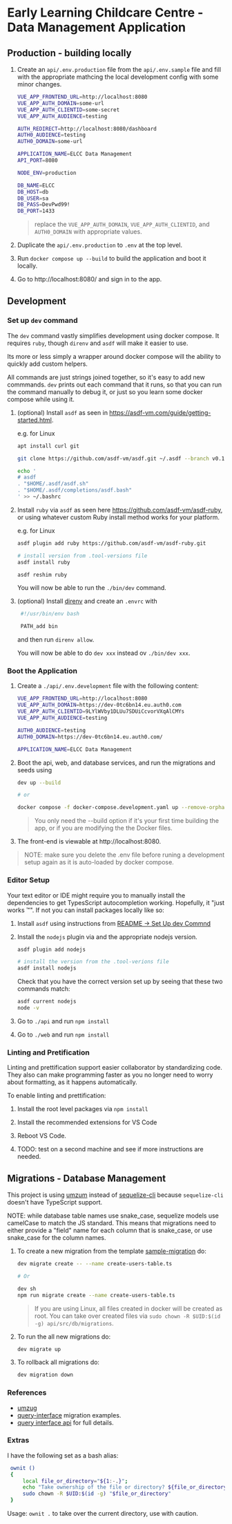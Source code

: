 # Early Learning Childcare Centre - Data Management Application

## Production - building locally

1. Create an `api/.env.production` file from the `api/.env.sample` file and fill with the appropriate mathcing the local development config with some minor changes.

   ```bash
   VUE_APP_FRONTEND_URL=http://localhost:8080
   VUE_APP_AUTH_DOMAIN=some-url
   VUE_APP_AUTH_CLIENTID=some-secret
   VUE_APP_AUTH_AUDIENCE=testing

   AUTH_REDIRECT=http://localhost:8080/dashboard
   AUTH0_AUDIENCE=testing
   AUTH0_DOMAIN=some-url

   APPLICATION_NAME=ELCC Data Management
   API_PORT=8080

   NODE_ENV=production

   DB_NAME=ELCC
   DB_HOST=db
   DB_USER=sa
   DB_PASS=DevPwd99!
   DB_PORT=1433
   ```

   > replace the `VUE_APP_AUTH_DOMAIN`, `VUE_APP_AUTH_CLIENTID`, and `AUTH0_DOMAIN` with appropriate values.

2. Duplicate the `api/.env.production` to `.env` at the top level.

3. Run `docker compose up --build` to build the application and boot it locally.

4. Go to http://localhost:8080/ and sign in to the app.

## Development

### Set up `dev` command

The `dev` command vastly simplifies development using docker compose. It requires `ruby`, though `direnv` and `asdf` will make it easier to use.

Its more or less simply a wrapper around docker compose will the ability to quickly add custom helpers.

All commands are just strings joined together, so it's easy to add new commmands. `dev` prints out each command that it runs, so that you can run the command manually to debug it, or just so you learn some docker compose while using it.

1. (optional) Install `asdf` as seen in https://asdf-vm.com/guide/getting-started.html.

   e.g. for Linux

   ```bash
   apt install curl git

   git clone https://github.com/asdf-vm/asdf.git ~/.asdf --branch v0.12.0

   echo '
   # asdf
   . "$HOME/.asdf/asdf.sh"
   . "$HOME/.asdf/completions/asdf.bash"
   ' >> ~/.bashrc
   ```

2. Install `ruby` via `asdf` as seen here https://github.com/asdf-vm/asdf-ruby, or using whatever custom Ruby install method works for your platform.

   e.g. for Linux

   ```bash
   asdf plugin add ruby https://github.com/asdf-vm/asdf-ruby.git

   # install version from .tool-versions file
   asdf install ruby

   asdf reshim ruby
   ```

   You will now be able to run the `./bin/dev` command.

3. (optional) Install [direnv](https://direnv.net/) and create an `.envrc` with

   ```bash
    #!/usr/bin/env bash

    PATH_add bin
   ```

   and then run `direnv allow`.

   You will now be able to do `dev xxx` instead ov `./bin/dev xxx`.

### Boot the Application

1. Create a `./api/.env.development` file with the following content:

   ```bash
   VUE_APP_FRONTEND_URL=http://localhost:8080
   VUE_APP_AUTH_DOMAIN=https://dev-0tc6bn14.eu.auth0.com
   VUE_APP_AUTH_CLIENTID=9LYlWVby1DLUu7SDUiCcvorVXqAlCMYs
   VUE_APP_AUTH_AUDIENCE=testing

   AUTH0_AUDIENCE=testing
   AUTH0_DOMAIN=https://dev-0tc6bn14.eu.auth0.com/

   APPLICATION_NAME=ELCC Data Management
   ```

2. Boot the api, web, and database services, and run the migrations and seeds using

   ```bash
   dev up --build

   # or

   docker compose -f docker-compose.development.yaml up --remove-orphans --build
   ```

   > You only need the --build option if it's your first time building the app, or if you are modifying the the Docker files.

3. The front-end is viewable at http://localhost:8080.

> NOTE: make sure you delete the .env file before runing a development setup again as it is auto-loaded by docker compose.

### Editor Setup

Your text editor or IDE might require you to manually install the dependencies to get TypesScript autocompletion working. Hopefully, it "just works :tm:". If not you can install packages locally like so:

1. Install `asdf` using instructions from [README -> Set Up dev Commnd](./README.md#set-up-dev-command)

2. Install the `nodejs` plugin via and the appropriate nodejs version.

   ```bash
   asdf plugin add nodejs

   # install the version from the .tool-verions file
   asdf install nodejs
   ```

   Check that you have the correct version set up by seeing that these two commands match:

   ```bash
   asdf current nodejs
   node -v
   ```

3. Go to `./api` and run `npm install`

4. Go to `./web` and run `npm install`

### Linting and Pretification

Linting and prettification support easier collaborator by standardizing code.
They also can make programming faster as you no longer need to worry about formatting, as it happens automatically.

To enable linting and prettification:

1. Install the root level packages via `npm install`

2. Install the recommended extensions for VS Code

3. Reboot VS Code.

4. TODO: test on a second machine and see if more instructions are needed.

## Migrations - Database Management

This project is using [umzum](https://github.com/sequelize/umzug) instead of [sequelize-cli](https://github.com/sequelize/cli) because `sequelize-cli` doesn't have TypeScript support.

NOTE: while database table names use snake_case, sequelize models use camelCase to match the JS standard. This means that migrations need to either provide a "field" name for each column that is snake_case, or use snake_case for the column names.

1. To create a new migration from the template [sample-migration](./api/src/db/template/sample-migration.ts) do:

   ```bash
   dev migrate create -- --name create-users-table.ts

   # Or

   dev sh
   npm run migrate create --name create-users-table.ts
   ```

   > If you are using Linux, all files created in docker will be created as root. You can take over created files via `sudo chown -R $UID:$(id -g) api/src/db/migrations`.

2. To run the all new migrations do:

   ```bash
   dev migrate up
   ```

3. To rollback all migrations do:
   ```bash
   dev migration down
   ```

### References

- [umzug](https://github.com/sequelize/umzug)
- [query-interface](https://sequelize.org/docs/v6/other-topics/query-interface/) migration examples.
- [query interface api](https://sequelize.org/api/v6/class/src/dialects/abstract/query-interface.js~queryinterface) for full details.

### Extras

I have the following set as a bash alias:

```bash
 ownit ()
 {
     local file_or_directory="${1:-.}";
     echo "Take ownership of the file or directory? ${file_or_directory}";
     sudo chown -R $UID:$(id -g) "$file_or_directory"
 }
```

Usage: `ownit .` to take over the current directory, use with caution.
